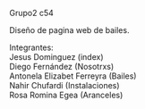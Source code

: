 Grupo2 c54

Diseño de pagina web de bailes.

Integrantes:   
Jesus Dominguez (index)  
Diego Fernández (Nosotrxs)  
Antonela Elizabet Ferreyra (Bailes)  
Nahir Chufardi (Instalaciones)  
Rosa Romina Egea (Aranceles)
